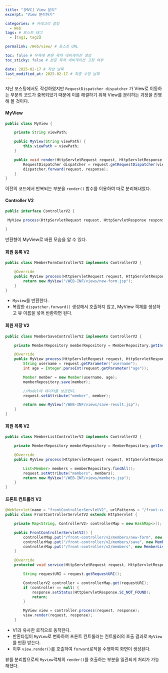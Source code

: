 ```yaml
---
title: "[MVC] View 분리"
excerpt: "View 분리하기"

categories: # 카테고리 설정
  - Web
tags: # 포스트 태그
  - [tag1, tag2]

permalink: /Web/view/ # 포스트 URL

toc: false # 우측에 본문 목차 네비게이션 생성
toc_sticky: false # 본문 목차 네비게이션 고정 여부

date: 2025-02-17 # 작성 날짜
last_modified_at: 2025-02-17 # 최종 수정 날짜
---
```


지난 포스팅에서도 작성하였지만 `RequestDispatcher dispatcher` 가 View로 이동하는 부분의 코드가 중복되었기 때문에 이를 해결하기 위해 View를 분리하는 과정을 진행해 볼 것이다.

#### MyView
```java
public class MyView {

    private String viewPath;

    public MyView(String viewPath) {
        this.viewPath = viewPath;
    }

    public void render(HttpServletRequest request, HttpServletResponse response) throws ServletException, IOException {
        RequestDispatcher dispatcher = request.getRequestDispatcher(viewPath);
        dispatcher.forward(request, response);
    }
}
```
이전의 코드에서 반복되는 부분을 `render()` 함수를 이용하여 따로 분리해내었다.

#### Controller V2
```java
public interface ControllerV2 {
 
 MyView process(HttpServletRequest request, HttpServletResponse response) throws ServletException, IOException;

}
```
반환형이 MyView로 바뀐 모습을 알 수 있다.

#### 회원 등록 V2
```java
public class MemberFormControllerV2 implements ControllerV2 {

    @Override
    public MyView process(HttpServletRequest request, HttpServletResponse response) throws ServletException, IOException {
        return new MyView("/WEB-INF/views/new-form.jsp");
    }
}
```
- `Myview`를 반환한다.
- 복잡한 `dispatcher.forward()` 생성해서 호출하지 않고, MyView 객체를 생성하고 뷰 이름을 넣어 반환하면 된다.

#### 회원 저장 V2
```java
public class MemberSaveControllerV2 implements ControllerV2 {

    private MemberRepository memberRepository = MemberRepository.getInstance();

    @Override
    public MyView process(HttpServletRequest request, HttpServletResponse response) throws ServletException, IOException {
        String username = request.getParameter("username");
        int age = Integer.parseInt(request.getParameter("age"));

        Member member = new Member(username, age);
        memberRepository.save(member);

        //Model에 데이터를 보관한다.
        request.setAttribute("member", member);

        return new MyView("/WEB-INF/views/save-result.jsp");
    }
}
```

#### 회원 목록 V2

```java
public class MemberListControllerV2 implements ControllerV2 {

    private MemberRepository memberRepository = MemberRepository.getInstance();

    @Override
    public MyView process(HttpServletRequest request, HttpServletResponse response) throws ServletException, IOException {

        List<Member> members = memberRepository.findAll();
        request.setAttribute("members", members);
        return new MyView("/WEB-INF/views/members.jsp");
    }
}
```

#### 프론트 컨트롤러 V2
```java
@WebServlet(name = "frontControllerServletV2", urlPatterns = "/front-controller/v2/*")
public class FrontControllerServletV2 extends HttpServlet {

    private Map<String, ControllerV2> controllerMap = new HashMap<>();

    public FrontControllerServletV2() {
        controllerMap.put("/front-controller/v2/members/new-form", new MemberFormControllerV2());
        controllerMap.put("/front-controller/v2/members/save", new MemberSaveControllerV2());
        controllerMap.put("/front-controller/v2/members", new MemberListControllerV2());
    }

    @Override
    protected void service(HttpServletRequest request, HttpServletResponse response) throws ServletException, IOException {

        String requestURI = request.getRequestURI();

        ControllerV2 controller = controllerMap.get(requestURI);
        if (controller == null) {
            response.setStatus(HttpServletResponse.SC_NOT_FOUND);
            return;
        }

        MyView view = controller.process(request, response);
        view.render(request, response);
    }
```
- V1과 유사한 로직으로 동작한다.
- 반환타입이 `MyView`로 변화하여 프론트 컨트롤러는 컨트롤러의 호출 결과로 `MyView`를 반환 받는다.
- 이후 `view.render()`를 호출하여 `forward`로직을 수행하여 화면이 생성된다.

뷰를 분리함으로써 `Myview`객체의 `render()`를 호출하는 부분을 일관되게 처리가 가능해졌다.


